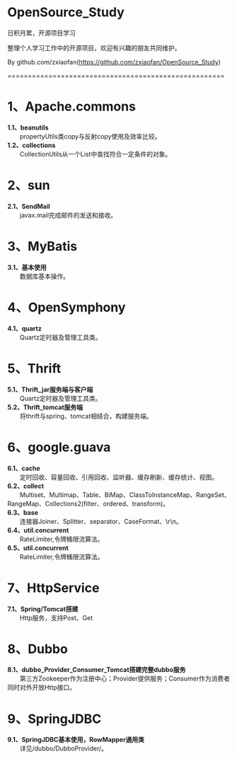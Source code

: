 # OpenSource_Study
日积月累，开源项目学习  

整理个人学习工作中的开源项目，欢迎有兴趣的朋友共同维护。  

By github.com/zxiaofan(https://github.com/zxiaofan/OpenSource_Study)

=====================================================

# 1、Apache.commons  
**1.1、beanutils**  
　　propertyUtils类copy与反射copy使用及效率比较。  
**1.2、collections**  
　　CollectionUtils从一个List中查找符合一定条件的对象。  
  
# 2、sun  
**2.1、SendMail**  
　　javax.mail完成邮件的发送和接收。  
  
# 3、MyBatis  
**3.1、基本使用**  
　　数据库基本操作。  
  
# 4、OpenSymphony  
**4.1、quartz**  
　　Quartz定时器及管理工具类。  
    
# 5、Thrift  
**5.1、Thrift_jar服务端与客户端**  
　　Quartz定时器及管理工具类。  
**5.2、Thrift_tomcat服务端**  
　　将thrift与spring、tomcat相结合，构建服务端。    
  
# 6、google.guava  
**6.1、cache**  
　　定时回收、容量回收、引用回收、监听器、缓存刷新、缓存统计、视图。  
**6.2、collect**  
　　Multiset、Multimap、Table、BiMap、ClassToInstanceMap、RangeSet、RangeMap、Collections2(filter、ordered、transform)。  
**6.3、base**  
　　连接器Joiner、Splitter、separator、CaseFormat、\r\n。  
**6.4、util.concurrent**  
　　RateLimiter,令牌桶限流算法。  
**6.5、util.concurrent**  
　　RateLimiter,令牌桶限流算法。  
  
# 7、HttpService  
**7.1、Spring/Tomcat搭建**  
　　Http服务，支持Post、Get  
  
# 8、Dubbo  
**8.1、dubbo_Provider_Consumer_Tomcat搭建完整dubbo服务**  
　　第三方Zookeeper作为注册中心；Provider提供服务；Consumer作为消费者同时对外开放Http接口。  
   
# 9、SpringJDBC  
**9.1、SpringJDBC基本使用，RowMapper<T>通用类**  
　　详见/dubbo/DubboProvider/。  
 
 
